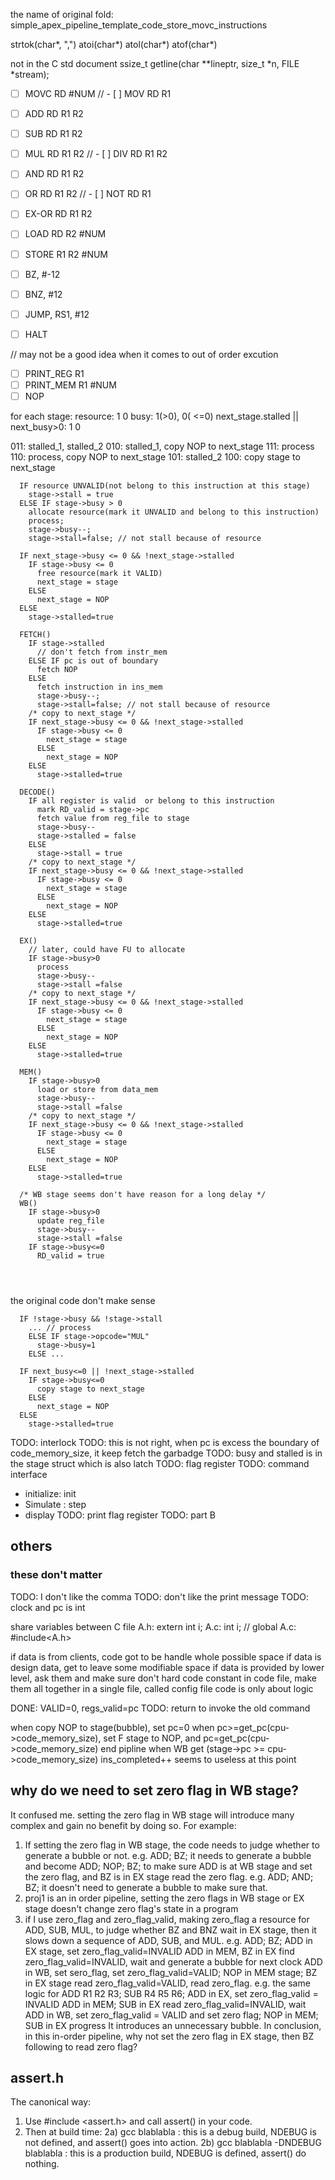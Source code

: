 the name of original fold:
simple_apex_pipeline_template_code_store_movc_instructions

strtok(char*, ",")
atoi(char*)
atol(char*)
atof(char*)

not in the C std document
ssize_t getline(char **lineptr, size_t *n, FILE *stream);

- [ ] MOVC RD #NUM
// - [ ] MOV RD R1

- [ ] ADD RD R1 R2
- [ ] SUB RD R1 R2
- [ ] MUL RD R1 R2
// - [ ] DIV RD R1 R2

- [ ] AND RD R1 R2
- [ ] OR RD R1 R2
// - [ ] NOT RD R1
- [ ] EX-OR RD R1 R2

- [ ] LOAD RD R2 #NUM
- [ ] STORE R1 R2 #NUM

- [ ] BZ, #-12
- [ ] BNZ, #12
- [ ] JUMP, RS1, #12
- [ ] HALT

// may not be a good idea when it comes to out of order excution
- [ ] PRINT_REG R1
- [ ] PRINT_MEM R1 #NUM
- [ ] NOP

for each stage:
resource: 1 0
busy: 1(>0), 0( <=0)
next_stage.stalled || next_busy>0: 1 0

011: stalled_1, stalled_2
010: stalled_1, copy NOP to next_stage
111: process
110: process, copy NOP to next_stage
101: stalled_2
100: copy stage to next_stage

```sudoCode
  IF resource UNVALID(not belong to this instruction at this stage)
    stage->stall = true
  ELSE IF stage->busy > 0
    allocate resource(mark it UNVALID and belong to this instruction)
    process;
    stage->busy--;
    stage->stall=false; // not stall because of resource

  IF next_stage->busy <= 0 && !next_stage->stalled
    IF stage->busy <= 0
      free resource(mark it VALID)
      next_stage = stage
    ELSE
      next_stage = NOP
  ELSE
    stage->stalled=true
```

```sudoCode
  FETCH()
    IF stage->stalled
      // don't fetch from instr_mem
    ELSE IF pc is out of boundary
      fetch NOP
    ELSE
      fetch instruction in ins_mem
      stage->busy--;
      stage->stall=false; // not stall because of resource
    /* copy to next_stage */
    IF next_stage->busy <= 0 && !next_stage->stalled
      IF stage->busy <= 0
        next_stage = stage
      ELSE
        next_stage = NOP
    ELSE
      stage->stalled=true

  DECODE()
    IF all register is valid  or belong to this instruction
      mark RD_valid = stage->pc
      fetch value from reg_file to stage
      stage->busy--
      stage->stalled = false
    ELSE
      stage->stall = true
    /* copy to next_stage */
    IF next_stage->busy <= 0 && !next_stage->stalled
      IF stage->busy <= 0
        next_stage = stage
      ELSE
        next_stage = NOP
    ELSE
      stage->stalled=true

  EX()
    // later, could have FU to allocate
    IF stage->busy>0
      process
      stage->busy--
      stage->stall =false
    /* copy to next_stage */
    IF next_stage->busy <= 0 && !next_stage->stalled
      IF stage->busy <= 0
        next_stage = stage
      ELSE
        next_stage = NOP
    ELSE
      stage->stalled=true

  MEM()
    IF stage->busy>0
      load or store from data_mem
      stage->busy--
      stage->stall =false
    /* copy to next_stage */
    IF next_stage->busy <= 0 && !next_stage->stalled
      IF stage->busy <= 0
        next_stage = stage
      ELSE
        next_stage = NOP
    ELSE
      stage->stalled=true

  /* WB stage seems don't have reason for a long delay */
  WB()
    IF stage->busy>0
      update reg_file
      stage->busy--
      stage->stall =false
    IF stage->busy<=0
      RD_valid = true




```

the original code don't make sense
```sudoCode
  IF !stage->busy && !stage->stall
    ... // process
    ELSE IF stage->opcode="MUL"
      stage->busy=1
    ELSE ...

  IF next_busy<=0 || !next_stage->stalled
    IF stage->busy<=0
      copy stage to next_stage
    ELSE
      next_stage = NOP
  ELSE
    stage->stalled=true
```

TODO: interlock
TODO: this is not right, when pc is excess the boundary of code_memory_size, it keep fetch the garbadge
TODO: busy and stalled is in the stage struct which is also latch
TODO: flag register
TODO: command interface
- initialize: init
- Simulate <n>: step
- display
  TODO: print flag register
TODO: part B

## others
### these don't matter
TODO: I don't like the comma
TODO: don't like the print message
TODO: clock and pc is int

share variables between C file
A.h: extern int i;
A.c: int i; // global
A.c: #include<A.h>

if data is from clients, code got to be handle whole possible space
if data is design data, get to leave some modifiable space
if data is provided by lower level, ask them and make sure
don't hard code constant in code file, make them all together in a single file, called config file
code is only about logic

DONE: VALID=0, regs_valid=pc
TODO: return to invoke the old command

when copy NOP to stage(bubble), set pc=0
when pc>=get_pc(cpu->code_memory_size), set F stage to NOP, and pc=get_pc(cpu->code_memory_size)
end pipline when WB get (stage->pc >= cpu->code_memory_size)
ins_completed++ seems to useless at this point



## why do we need to set zero flag in WB stage?
It confused me. setting the zero flag in WB stage will introduce many complex and gain no benefit by doing so. For example:
1. If setting the zero flag in WB stage, the code needs to judge whether to generate a bubble or not.
  e.g. ADD; BZ;
  it needs to generate a bubble and become ADD; NOP; BZ; to make sure ADD is at WB stage and set the ﻿zero flag, and BZ is in EX stage read the ﻿zero flag.
  e.g. ADD; AND; BZ;
  it doesn't need to  generate a bubble to make sure that.
2. proj1 is an in order pipeline, setting the zero flags in WB stage or EX stage doesn't change zero flag's state in a program
3. if I use zero_flag and zero_flag_valid, making zero_flag a resource for ADD, SUB, MUL, to judge whether BZ and BNZ wait in EX stage, then it slows down a sequence of ADD, SUB, and MUL.
  e.g. ADD; BZ;
  ADD in EX stage, set zero_flag_valid=INVALID
  ADD in MEM, BZ in EX find zero_flag_valid=INVALID, wait and generate a bubble for next clock
  ADD in WB, set sero_flag, set zero_flag_valid=VALID; NOP in MEM stage; BZ in EX stage read zero_flag_valid=VALID, read zero_flag.
  e.g. the same logic for ADD R1 R2 R3; SUB R4 R5 R6;
  ADD in EX, set zero_flag_valid = INVALID
  ADD in MEM; SUB in EX read zero_flag_valid=INVALID, wait
  ADD in WB, set zero_flag_valid = VALID and set zero flag; NOP in MEM; SUB in EX progress
It introduces an unnecessary bubble.
In conclusion, in this in-order pipeline, why not set the zero flag in EX stage, then BZ following to read zero flag?

## assert.h
The canonical way:
1) Use #include <assert.h> and call assert() in your code.
2) Then at build time:
2a) gcc blablabla : this is a debug build, NDEBUG is not defined, and assert() goes into action.
2b) gcc blablabla -DNDEBUG blablabla : this is a production build, NDEBUG is defined, assert() do nothing.
